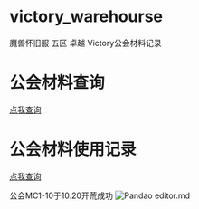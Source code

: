 # victory_warehourse
魔兽怀旧服 五区 卓越 Victory公会材料记录

# 公会材料查询
[点我查询](https://www.mdeditor.com/)
# 公会材料使用记录
[点我查询](https://www.mdeditor.com/)

公会MC1-10于10.20开荒成功
![Pandao editor.md](https://pandao.github.io/editor.md/images/logos/editormd-logo-180x180.png "Pandao editor.md")
